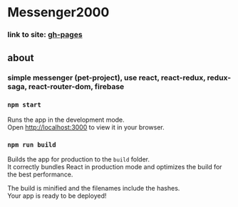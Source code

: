 # Messenger2000
### link to site: [gh-pages](https://toron2c.github.io/messenger)
## about
### simple messenger (pet-project), use react, react-redux, redux-saga, react-router-dom, firebase 

### `npm start`

Runs the app in the development mode.\
Open [http://localhost:3000](http://localhost:3000) to view it in your browser.

### `npm run build`

Builds the app for production to the `build` folder.\
It correctly bundles React in production mode and optimizes the build for the best performance.

The build is minified and the filenames include the hashes.\
Your app is ready to be deployed!
